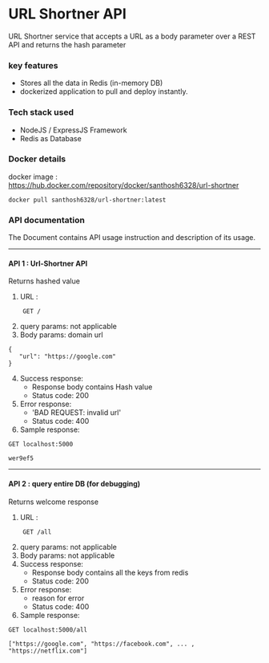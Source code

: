 # URL Shortner API

URL Shortner service that accepts a URL as a body parameter over a REST API and returns the hash parameter

### key features

- Stores all the data in Redis (in-memory DB) 
- dockerized application to pull and deploy instantly.

### Tech stack used

- NodeJS / ExpressJS Framework
- Redis as Database

### Docker details

docker image : https://hub.docker.com/repository/docker/santhosh6328/url-shortner 
```
docker pull santhosh6328/url-shortner:latest
```

### API documentation

 The Document contains API usage instruction and description of its usage.

---

#### API 1 : Url-Shortner API

Returns hashed value

1. URL :

```
    GET /
```
2. query params: not applicable
3. Body params: domain url

```
{
   "url": "https://google.com"
}
```

4. Success response:
   - Response body contains Hash value
   - Status code: 200
5. Error response:
   - 'BAD REQUEST: invalid url'
   - Status code: 400
6. Sample response:

```
GET localhost:5000

wer9ef5
```

---

#### API 2 : query entire DB (for debugging)

Returns welcome response

1. URL :

```
    GET /all
```
2. query params: not applicable
3. Body params: not applicable
4. Success response:
   - Response body contains all the keys from redis
   - Status code: 200
5. Error response:
   - reason for error
   - Status code: 400
6. Sample response:

```
GET localhost:5000/all

["https://google.com", "https://facebook.com", ... , "https://netflix.com"]